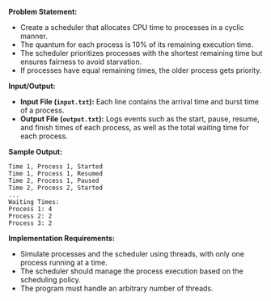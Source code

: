 **Problem Statement:**
- Create a scheduler that allocates CPU time to processes in a cyclic manner.
- The quantum for each process is 10% of its remaining execution time.
- The scheduler prioritizes processes with the shortest remaining time but ensures fairness to avoid starvation.
- If processes have equal remaining times, the older process gets priority.

**Input/Output:**
- **Input File (`input.txt`):** Each line contains the arrival time and burst time of a process.
- **Output File (`output.txt`):** Logs events such as the start, pause, resume, and finish times of each process, as well as the total waiting time for each process.

**Sample Output:**
```plaintext
Time 1, Process 1, Started
Time 1, Process 1, Resumed
Time 2, Process 1, Paused
Time 2, Process 2, Started
...
Waiting Times:
Process 1: 4
Process 2: 2
Process 3: 2
```

**Implementation Requirements:**
- Simulate processes and the scheduler using threads, with only one process running at a time.
- The scheduler should manage the process execution based on the scheduling policy.
- The program must handle an arbitrary number of threads.

